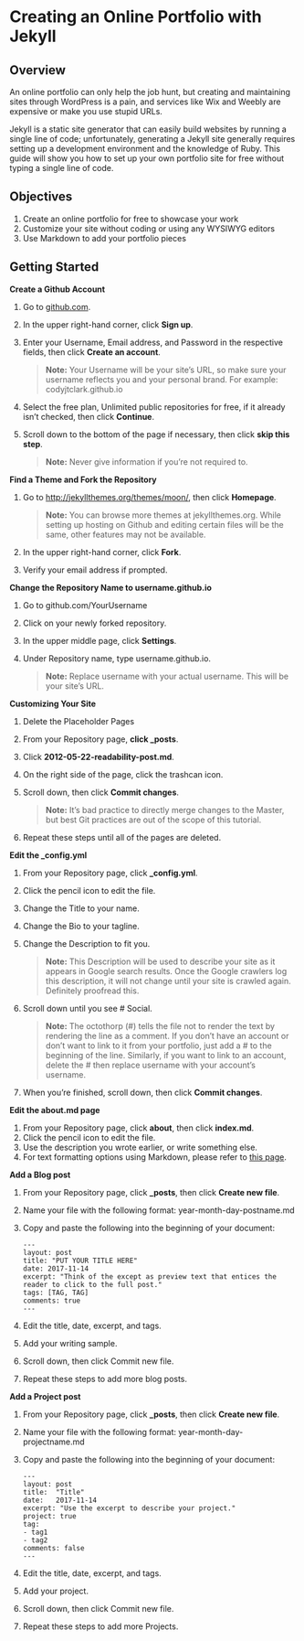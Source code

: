 # Creating an Online Portfolio with Jekyll

## Overview

An online portfolio can only help the job hunt, but creating and maintaining sites through WordPress is a pain, and services like Wix and Weebly are expensive or make you use stupid URLs. 

Jekyll is a static site generator that can easily build websites by running a single line of code; unfortunately, generating a Jekyll site generally requires setting up a development environment and the knowledge of Ruby. This guide will show you how to set up your own portfolio site for free without typing a single line of code.

## Objectives

1. Create an online portfolio for free to showcase your work 
1. Customize your site without coding or using any WYSIWYG editors
1. Use Markdown to add your portfolio pieces

## Getting Started

**Create a Github Account**

1. Go to [github.com](https://github.com/).
1. In the upper right-hand corner, click **Sign up**.
1. Enter your Username, Email address, and Password in the respective fields, then click **Create an account**.

   > **Note:** Your Username will be your site’s URL, so make sure your username reflects you and your personal brand. For example: codyjtclark.github.io  

1. Select the free plan, Unlimited public repositories for free, if it already isn’t checked, then click **Continue**.
1. Scroll down to the bottom of the page if necessary, then click **skip this step**.

   > **Note:** Never give information if you’re not required to. 

**Find a Theme and Fork the Repository**

1. Go to http://jekyllthemes.org/themes/moon/, then click **Homepage**.
	
   > **Note:** You can browse more themes at jekyllthemes.org. While setting up hosting on Github and editing certain files will be the same, other features may not be available. 

1. In the upper right-hand corner, click **Fork**.
1. Verify your email address if prompted. 

**Change the Repository Name to username.github.io**

1. Go to github.com/YourUsername
1. Click on your newly forked repository.
1. In the upper middle page, click **Settings**.
1. Under Repository name, type username.github.io.

   > **Note:** Replace username with your actual username. This will be your site’s URL.

**Customizing Your Site**

1. Delete the Placeholder Pages
1. From your Repository page, **click _posts**.
1. Click **2012-05-22-readability-post.md**.
1. On the right side of the page, click the trashcan icon.
1. Scroll down, then click **Commit changes**.

   > **Note:** It’s bad practice to directly merge changes to the Master, but best Git practices are out of the scope of this tutorial. 

1. Repeat these steps until all of the pages are deleted.

**Edit the _config.yml**

1. From your Repository page, click **_config.yml**.
1. Click the pencil icon to edit the file.
1. Change the Title to your name.
1. Change the Bio to your tagline. 
1. Change the Description to fit you.

   > **Note:** This Description will be used to describe your site as it appears in Google search results. Once the Google crawlers log this description, it will not change until your site is crawled again. Definitely proofread this. 

1. Scroll down until you see # Social. 

   > **Note:** The octothorp (#) tells the file not to render the text by rendering the line as a comment. If you don’t have an account or don’t want to link to it from your portfolio, just add a # to the beginning of the line. Similarly, if you want to link to an account, delete the # then replace username with your account’s username.   

1. When you’re finished, scroll down, then click **Commit changes**.

**Edit the about.md page**

1. From your Repository page, click **about**, then click **index.md**.
1. Click the pencil icon to edit the file. 
1. Use the description you wrote earlier, or write something else. 
1. For text formatting options using Markdown, please refer to [this page](https://guides.github.com/pdfs/markdown-cheatsheet-online.pdf).

**Add a Blog post**
1. From your Repository page, click **_posts**, then click **Create new file**.
1. Name your file with the following format: year-month-day-postname.md
1. Copy and paste the following into the beginning of your document:

   ```
   ---
   layout: post
   title: "PUT YOUR TITLE HERE"
   date: 2017-11-14
   excerpt: "Think of the except as preview text that entices the reader to click to the full post."
   tags: [TAG, TAG]
   comments: true
   ---
   ```

1. Edit the title, date, excerpt, and tags. 
1. Add your writing sample.
1. Scroll down, then click Commit new file.
1. Repeat these steps to add more blog posts.	

**Add a Project post**
1. From your Repository page, click **_posts**, then click **Create new file**.
1. Name your file with the following format: year-month-day-projectname.md
1. Copy and paste the following into the beginning of your document:

   ```
   ---
   layout: post
   title:  "Title"
   date:   2017-11-14
   excerpt: "Use the excerpt to describe your project."
   project: true
   tag:
   - tag1 
   - tag2
   comments: false
   ---
   ```

1. Edit the title, date, excerpt, and tags. 
1. Add your project.
1. Scroll down, then click Commit new file.
1. Repeat these steps to add more Projects.	
